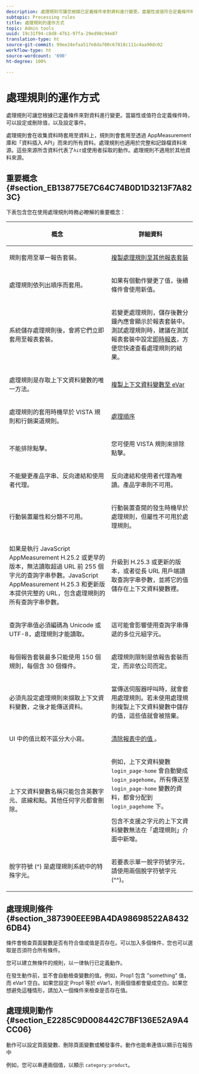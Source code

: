 ```yaml
---
description: 處理規則可讓您根據已定義條件來對資料進行變更。當屬性或值符合定義條件時，可以設定或刪除值，以及設定事件。
subtopic: Processing rules
title: 處理規則的運作方式
topic: Admin tools
uuid: 19c31f94-c8d8-47b1-97fa-29ed98c94e87
translation-type: ht
source-git-commit: 99ee24efaa517e8da700c67818c111c4aa90dc02
workflow-type: ht
source-wordcount: '690'
ht-degree: 100%

---
```



# 處理規則的運作方式

處理規則可讓您根據已定義條件來對資料進行變更。當屬性或值符合定義條件時，可以設定或刪除值，以及設定事件。

處理規則會在收集資料時套用至資料上，規則則會套用至透過 AppMeasurement 庫和「資料插入 API」而來的所有資料。處理規則也適用於完整和記錄檔資料來源。這些來源所含資料代表了&#x200B;*`hit`*&#x200B;或使用者採取的動作。處理規則不適用於其他資料來源。

## 重要概念 {#section_EB138775E7C64C74B0D1D3213F7A823C}

下表包含您在使用處理規則時務必瞭解的重要概念：

<table id="table_287C606AE26E47AA8F737411990ACEB2"> 
 <thead> 
  <tr> 
   <th colname="col1" class="entry"> <p>概念 </p> </th> 
   <th colname="col2" class="entry"> <p>詳細資料 </p> </th> 
  </tr> 
 </thead>
 <tbody> 
  <tr> 
   <td colname="col1"> <p>規則套用至單一報告套裝。 </p> </td> 
   <td colname="col2"> <p> <a href="/help/admin/admin/c-processing-rules/c-processing-rules-configuration/t-processing-rules-copy-to-rs.md"> 複製處理規則至其他報表套裝 </a> </p> </td> 
  </tr> 
  <tr> 
   <td colname="col1"> <p>處理規則依列出順序而套用。 </p> </td> 
   <td colname="col2"> <p>如果有個動作變更了值，後續條件會使用新值。 </p> </td> 
  </tr> 
  <tr> 
   <td colname="col1"> <p>系統儲存處理規則後，會將它們立即套用至報表套裝。 </p> </td> 
   <td colname="col2"> <p>若變更處理規則，儲存後數分鐘內應會顯示於報表套裝中。測試處理規則時，建議在測試報表套裝中設定<a href="/help/admin/admin/realtime/t-realtime-admin.md">即時報表</a>，方便您快速查看處理規則的結果。 </p> </td> 
  </tr> 
  <tr> 
   <td colname="col1"> <p>處理規則是存取上下文資料變數的唯一方法。 </p> </td> 
   <td colname="col2"> <p> <a href="/help/admin/admin/c-processing-rules/processing-rules-examples/processing-rules-copy-context-data.md">複製上下文資料變數至 eVar</a> </p> </td> 
  </tr> 
  <tr> 
   <td colname="col1"> <p>處理規則的套用時機早於 VISTA 規則和行銷渠道規則。 </p> </td> 
   <td colname="col2"> <p> <a href="/help/admin/admin/c-processing-rules/c-processing-rules-configuration/processing-rule-order.md"> 處理順序 </a> </p> </td> 
  </tr> 
  <tr> 
   <td colname="col1"> <p>不能排除點擊。 </p> </td> 
   <td colname="col2"> <p>您可使用 VISTA 規則來排除點擊。 </p> </td> 
  </tr> 
  <tr> 
   <td colname="col1"> <p>不能變更產品字串、反向連結和使用者代理。 </p> </td> 
   <td colname="col2"> <p>反向連結和使用者代理為唯讀。產品字串則不可用。 </p> </td> 
  </tr> 
  <tr> 
   <td colname="col1"> <p>行動裝置屬性和分類不可用。 </p> </td> 
   <td colname="col2"> <p>行動裝置查閱的發生時機早於處理規則，但屬性不可用於處理規則。 </p> </td> 
  </tr> 
  <tr> 
   <td colname="col1"> <p>如果是執行 JavaScript AppMeasurement H.25.2 或更早的版本，無法讀取超過 URL 前 255 個字元的查詢字串參數。JavaScript AppMeasurement H.25.3 和更新版本提供完整的 URL，包含處理規則的所有查詢字串參數。 </p> </td> 
   <td colname="col2"> <p>升級到 H.25.3 或更新的版本，或者從長 URL 用戶端讀取查詢字串參數，並將它的值儲存在上下文資料變數裡。 </p> </td> 
  </tr> 
  <tr> 
   <td colname="col1"> <p>查詢字串值必須編碼為 Unicode 或 UTF-8，處理規則才能讀取。 </p> </td> 
   <td colname="col2"> <p>這可能會影響使用查詢字串傳遞的多位元組字元。 </p> </td> 
  </tr> 
  <tr> 
   <td colname="col1"> <p>每個報告套裝最多只能使用 150 個規則，每個含 30 個條件。 </p> </td> 
   <td colname="col2"> <p>處理規則限制是依報告套裝而定，而非依公司而定。 </p> </td> 
  </tr> 
  <tr> 
   <td colname="col1"> <p>必須先設定處理規則來擷取上下文資料變數，之後才能傳送資料。 </p> </td> 
   <td colname="col2"> <p>當傳送伺服器呼叫時，就會套用處理規則。若未使用處理規則複製上下文資料變數中儲存的值，這些值就會被捨棄。 </p> </td> 
  </tr> 
  <tr> 
   <td colname="col1"> <p>UI 中的值比較不區分大小寫。 </p> </td> 
   <td colname="col2"> <p> <a href="/help/admin/admin/c-processing-rules/processing-rules-examples/clean-up-values-in-a-report.md"> 清除報表中的值 </a>。 </p> </td> 
  </tr> 
  <tr> 
   <td colname="col1"> <p>上下文資料變數名稱只能包含英數字元、底線和點。其他任何字元都會刪除。 </p> </td> 
   <td colname="col2"> <p>例如，上下文資料變數 <code> login_page-home</code> 會自動變成 <code> login_pagehome</code>。所有傳送至 <code> login_page-home</code> 變數的資料，都會分配到 <code> login_pagehome</code> 下。 </p> <p>包含不支援之字元的上下文資料變數無法在「處理規則」介面中新增。 </p> </td> 
  </tr> 
  <tr> 
   <td colname="col1"> <p>脫字符號 (^) 是處理規則系統中的特殊字元。 </p> </td> 
   <td colname="col2"> <p>若要表示單一脫字符號字元，請使用兩個脫字符號字元 (^^)。 </p> </td> 
  </tr> 
 </tbody> 
</table>

## 處理規則條件{#section_387390EEE9BA4DA98698522A84326DB4}

條件會檢查頁面變數是否有符合值或值是否存在。可以加入多個條件，您也可以選取是否須符合所有條件。

您可以建立無條件的規則，以一律執行已定義動作。

在發生動作前，並不會自動檢查變數的值。例如，Prop1 包含 &quot;something&quot; 值，而 eVar1 空白。如果您設定 Prop1 等於 eVar1，則兩個值都會變成空白。如果您想避免這種情形，請加入一個條件來檢查是否存在值。

## 處理規則動作{#section_E2285C9D008442C7BF136E52A9A4CC06}

動作可以設定頁面變數、刪除頁面變數或觸發事件。動作也能串連值以顯示在報告中

例如，您可以串連兩個值，以顯示 `category:product`。
